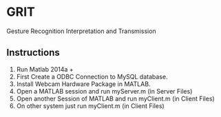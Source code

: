 # GRIT

Gesture Recognition Interpretation and Transmission

## Instructions

1. Run Matlab 2014a +
2. First Create a ODBC Connection to MySQL database.
3. Install Webcam Hardware Package in MATLAB.
4. Open a MATLAB session and run myServer.m (in Server Files)
5. Open another Session of MATLAB and run myClient.m (in Client Files)
6. On other system just run myClient.m (in Client Files)
